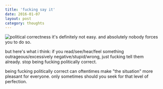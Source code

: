 ```yaml
---
title: 'fucking say it'
date: 2016-01-07
layout: post
category: thoughts
---
```


![political correctness](http://politicalmoll.com/wp-content/uploads/2015/06/Politically-Correct.jpg)
it's definitely not easy. and absolutely nobody forces you to do so.

but here's what i think: if you read/see/hear/feel something outrageous/excessively negative/stupid/wrong,
just fucking tell them already. stop being fucking politically correct.

being fucking politically correct can oftentimes make "the situation" more pleasant for everyone.
only sometimes should you seek for that level of perfection.
